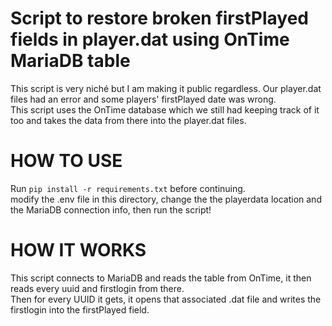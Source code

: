 # Script to restore broken firstPlayed fields in player.dat using OnTime MariaDB table
This script is very niché but I am making it public regardless. Our player.dat files had an error and some players' firstPlayed date was wrong.  
This script uses the OnTime database which we still had keeping track of it too and takes the data from there into the player.dat files.  

# HOW TO USE
Run `pip install -r requirements.txt` before continuing.  
modify the .env file in this directory, change the the playerdata location and the MariaDB connection info, then run the script!  

# HOW IT WORKS
This script connects to MariaDB and reads the table from OnTime, it then reads every uuid and firstlogin from there.  
Then for every UUID it gets, it opens that associated .dat file and writes the firstlogin into the firstPlayed field.  